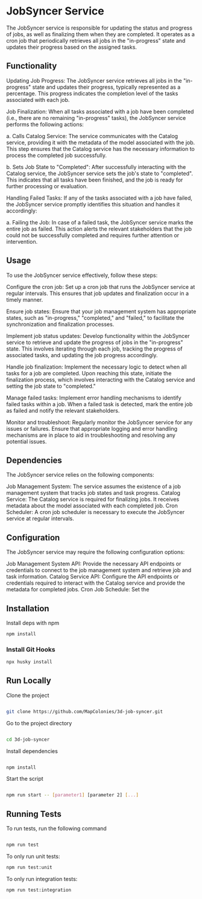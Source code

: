 # JobSyncer Service
The JobSyncer service is responsible for updating the status and progress of jobs, as well as finalizing them when they are completed. It operates as a cron job that periodically retrieves all jobs in the "in-progress" state and updates their progress based on the assigned tasks.

## Functionality
Updating Job Progress: The JobSyncer service retrieves all jobs in the "in-progress" state and updates their progress, typically represented as a percentage. This progress indicates the completion level of the tasks associated with each job.

Job Finalization: When all tasks associated with a job have been completed (i.e., there are no remaining "in-progress" tasks), the JobSyncer service performs the following actions:

a. Calls Catalog Service: The service communicates with the Catalog service, providing it with the metadata of the model associated with the job. This step ensures that the Catalog service has the necessary information to process the completed job successfully.

b. Sets Job State to "Completed": After successfully interacting with the Catalog service, the JobSyncer service sets the job's state to "completed". This indicates that all tasks have been finished, and the job is ready for further processing or evaluation.

Handling Failed Tasks: If any of the tasks associated with a job have failed, the JobSyncer service promptly identifies this situation and handles it accordingly:

a. Failing the Job: In case of a failed task, the JobSyncer service marks the entire job as failed. This action alerts the relevant stakeholders that the job could not be successfully completed and requires further attention or intervention.

## Usage
To use the JobSyncer service effectively, follow these steps:

Configure the cron job: Set up a cron job that runs the JobSyncer service at regular intervals. This ensures that job updates and finalization occur in a timely manner.

Ensure job states: Ensure that your job management system has appropriate states, such as "in-progress," "completed," and "failed," to facilitate the synchronization and finalization processes.

Implement job status updates: Develop functionality within the JobSyncer service to retrieve and update the progress of jobs in the "in-progress" state. This involves iterating through each job, tracking the progress of associated tasks, and updating the job progress accordingly.

Handle job finalization: Implement the necessary logic to detect when all tasks for a job are completed. Upon reaching this state, initiate the finalization process, which involves interacting with the Catalog service and setting the job state to "completed."

Manage failed tasks: Implement error handling mechanisms to identify failed tasks within a job. When a failed task is detected, mark the entire job as failed and notify the relevant stakeholders.

Monitor and troubleshoot: Regularly monitor the JobSyncer service for any issues or failures. Ensure that appropriate logging and error handling mechanisms are in place to aid in troubleshooting and resolving any potential issues.

## Dependencies
The JobSyncer service relies on the following components:

Job Management System: The service assumes the existence of a job management system that tracks job states and task progress.
Catalog Service: The Catalog service is required for finalizing jobs. It receives metadata about the model associated with each completed job.
Cron Scheduler: A cron job scheduler is necessary to execute the JobSyncer service at regular intervals.

## Configuration
The JobSyncer service may require the following configuration options:

Job Management System API: Provide the necessary API endpoints or credentials to connect to the job management system and retrieve job and task information.
Catalog Service API: Configure the API endpoints or credentials required to interact with the Catalog service and provide the metadata for completed jobs.
Cron Job Schedule: Set the

## Installation

Install deps with npm

```bash
npm install
```
### Install Git Hooks
```bash
npx husky install
```

## Run Locally

Clone the project

```bash

git clone https://github.com/MapColonies/3d-job-syncer.git

```

Go to the project directory

```bash

cd 3d-job-syncer

```

Install dependencies

```bash

npm install

```

Start the script

```bash

npm run start -- [parameter1] [parameter 2] [...]

```

## Running Tests

To run tests, run the following command

```bash

npm run test

```

To only run unit tests:
```bash
npm run test:unit
```

To only run integration tests:
```bash
npm run test:integration
```
